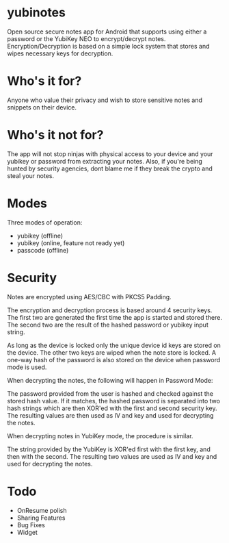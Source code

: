yubinotes
=========

Open source secure notes app for Android that supports using either a password or the YubiKey NEO to encrypt/decrypt notes. Encryption/Decryption is based on a simple lock system that stores and wipes necessary keys for decryption. 

Who's it for?
======
Anyone who value their privacy and wish to store sensitive notes and snippets on their device. 

Who's it not for?
=====
The app will not stop ninjas with physical access to your device and your yubikey or password from extracting your notes. Also, if you're being hunted by security agencies, dont blame me if they break the crypto and steal your notes.

Modes
====

Three modes of operation:

* yubikey (offline)
* yubikey (online, feature not ready yet)
* passcode (offline)

Security
===

Notes are encrypted using AES/CBC with PKCS5 Padding. 

The encryption and decryption process is based around 4 security keys. The first two are generated the first time the app is started and stored there. The second two are the result of the hashed password or yubikey input string. 

As long as the device is locked only the unique device id keys are stored on the device. The other two keys are wiped when the note store is locked. A one-way hash of the password is also stored on the device when password mode is used.

When decrypting the notes, the following will happen in Password Mode:

The password provided from the user is hashed and checked against the stored hash value. If it matches, the hashed password is separated into two hash strings which are then XOR'ed with the first and second security key. The resulting values are then used as IV and key and used for decrypting the notes.

When decrypting notes in YubiKey mode, the procedure is similar.

The string provided by the YubiKey is XOR'ed first with the first key, and then with the second. The resulting two values are used as IV and key and used for decrypting the notes.


Todo
===
* OnResume polish
* Sharing Features
* Bug Fixes
* Widget

